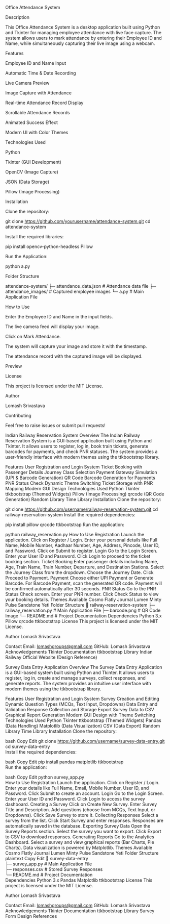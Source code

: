 Office Attendance System

Description

This Office Attendance System is a desktop application built using Python and Tkinter for managing employee attendance with live face capture. The system allows users to mark attendance by entering their Employee ID and Name, while simultaneously capturing their live image using a webcam.

Features

Employee ID and Name Input

Automatic Time & Date Recording

Live Camera Preview

Image Capture with Attendance

Real-time Attendance Record Display

Scrollable Attendance Records

Animated Success Effect

Modern UI with Color Themes

Technologies Used

Python

Tkinter (GUI Development)

OpenCV (Image Capture)

JSON (Data Storage)

Pillow (Image Processing)

Installation

Clone the repository:

git clone https://github.com/yourusername/attendance-system.git cd attendance-system

Install the required libraries:

pip install opencv-python-headless Pillow

Run the Application:

python a.py

Folder Structure

attendance-system/ ├─ attendance_data.json # Attendance data file ├─ attendance_images/ # Captured employee images └─ a.py # Main Application File

How to Use

Enter the Employee ID and Name in the input fields.

The live camera feed will display your image.

Click on Mark Attendance.

The system will capture your image and store it with the timestamp.

The attendance record with the captured image will be displayed.

Preview

License

This project is licensed under the MIT License.

Author

Lomash Srivastava

Contributing

Feel free to raise issues or submit pull requests!


Indian Railway Reservation System
Overview
The Indian Railway Reservation System is a GUI-based application built using Python and Tkinter. It allows users to register, log in, book train tickets, generate barcodes for payments, and check PNR statuses. The system provides a user-friendly interface with modern themes using the ttkbootstrap library.

Features
User Registration and Login System
Ticket Booking with Passenger Details
Journey Class Selection
Payment Gateway Simulation (UPI & Barcode Generation)
QR Code Barcode Generation for Payments
PNR Status Check
Dynamic Theme Switching
Ticket Storage with PNR Mapping
Modern GUI Design
Technologies Used
Python
Tkinter
ttkbootstrap (Themed Widgets)
Pillow (Image Processing)
qrcode (QR Code Generation)
Random Library
Time Library
Installation
Clone the repository:

git clone https://github.com/username/railway-reservation-system.git
cd railway-reservation-system
Install the required dependencies:

pip install pillow qrcode ttkbootstrap
Run the application:

python railway_reservation.py
How to Use
Registration
Launch the application.
Click on Register / Login.
Enter your personal details like Full Name, Mobile Number, Aadhaar Number, Age, Address, Pincode, User ID, and Password.
Click on Submit to register.
Login
Go to the Login Screen.
Enter your User ID and Password.
Click Login to proceed to the ticket booking section.
Ticket Booking
Enter passenger details including Name, Age, Train Name, Train Number, Departure, and Destination Stations.
Select the Journey Class from the dropdown.
Choose the Journey Date.
Click Proceed to Payment.
Payment
Choose either UPI Payment or Generate Barcode.
For Barcode Payment, scan the generated QR code.
Payment will be confirmed automatically after 30 seconds.
PNR Status
Go to the PNR Status Check screen.
Enter your PNR number.
Click Check Status to view your booking details.
Themes Available
Cosmo
Flatly
Journal
Lumen
Minty
Pulse
Sandstone
Yeti
Folder Structure
📂 railway-reservation-system
├─ railway_reservation.py  # Main Application File
├─ barcode.png            # QR Code Image
└─ README.md             # Project Documentation
Dependencies
Python 3.x
Pillow
qrcode
ttkbootstrap
License
This project is licensed under the MIT License.

Author
Lomash Srivastava

Contact
Email: lomashgroups@gmail.com
GitHub: Lomash Srivastava
Acknowledgements
Tkinter Documentation
ttkbootstrap Library
Indian Railway Official Website (Design Reference)


Survey Data Entry Application
Overview
The Survey Data Entry Application is a GUI-based system built using Python and Tkinter. It allows users to register, log in, create and manage surveys, collect responses, and generate reports. The system provides an intuitive user interface with modern themes using the ttkbootstrap library.

Features
User Registration and Login System
Survey Creation and Editing
Dynamic Question Types (MCQs, Text Input, Dropdowns)
Data Entry and Validation
Response Collection and Storage
Export Survey Data to CSV
Graphical Report Generation
Modern GUI Design with Theme Switching
Technologies Used
Python
Tkinter
ttkbootstrap (Themed Widgets)
Pandas (Data Handling)
Matplotlib (Data Visualization)
CSV (Data Export)
Random Library
Time Library
Installation
Clone the repository:

bash
Copy
Edit
git clone https://github.com/username/survey-data-entry.git  
cd survey-data-entry  
Install the required dependencies:

bash
Copy
Edit
pip install pandas matplotlib ttkbootstrap  
Run the application:

bash
Copy
Edit
python survey_app.py  
How to Use
Registration
Launch the application.
Click on Register / Login.
Enter your details like Full Name, Email, Mobile Number, User ID, and Password.
Click Submit to create an account.
Login
Go to the Login Screen.
Enter your User ID and Password.
Click Login to access the survey dashboard.
Creating a Survey
Click on Create New Survey.
Enter Survey Title and Description.
Add questions (choose from MCQs, Text Input, or Dropdowns).
Click Save Survey to store it.
Collecting Responses
Select a survey from the list.
Click Start Survey and enter responses.
Responses are automatically saved in the database.
Exporting Survey Data
Open the Survey Reports section.
Select the survey you want to export.
Click Export to CSV to download responses.
Generating Reports
Go to the Analytics Dashboard.
Select a survey and view graphical reports (Bar Charts, Pie Charts).
Data visualization is powered by Matplotlib.
Themes Available
Cosmo
Flatly
Journal
Lumen
Minty
Pulse
Sandstone
Yeti
Folder Structure
plaintext
Copy
Edit
📂 survey-data-entry  
├─ survey_app.py         # Main Application File  
├─ responses.csv         # Stored Survey Responses  
└─ README.md             # Project Documentation  
Dependencies
Python 3.x
Pandas
Matplotlib
ttkbootstrap
License
This project is licensed under the MIT License.

Author
Lomash Srivastava

Contact
Email: lomashgroups@gmail.com
GitHub: Lomash Srivastava
Acknowledgements
Tkinter Documentation
ttkbootstrap Library
Survey Form Design References



